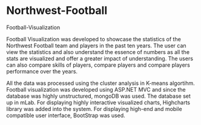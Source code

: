 # Northwest-Football
Football-Visualization

Football Visualization was developed to showcase the statistics of the Northwest Football team and players in the past ten years. The user can view the statistics and also understand the essence of numbers as all the stats are visualized and offer a greater impact of understanding. The users can also compare skills of players, compare players and compare players performance over the years.

All the data was processed using the cluster analysis in K-means algortihm. Football visualization was developed using ASP.NET MVC and since the database was highly unstructured, mongoDB was used. The database set up in mLab. For displaying highly interactive visualized charts, Highcharts library was added into the system. For displaying high-end and mobile compatible user interface, BootStrap was used.
